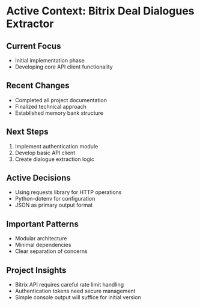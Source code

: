 # Active Context: Bitrix Deal Dialogues Extractor

## Current Focus
- Initial implementation phase
- Developing core API client functionality

## Recent Changes
- Completed all project documentation
- Finalized technical approach
- Established memory bank structure

## Next Steps
1. Implement authentication module
2. Develop basic API client
3. Create dialogue extraction logic

## Active Decisions
- Using requests library for HTTP operations
- Python-dotenv for configuration
- JSON as primary output format

## Important Patterns
- Modular architecture
- Minimal dependencies
- Clear separation of concerns

## Project Insights
- Bitrix API requires careful rate limit handling
- Authentication tokens need secure management
- Simple console output will suffice for initial version
